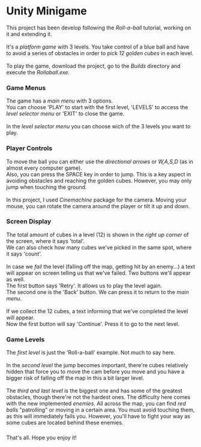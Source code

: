 # Unity Minigame
This project has been develop following the *Roll-a-ball* tutorial, working on it and extending it.<br/>
<br/>
It's a *platform game* with 3 levels. You take control of a blue ball and have to avoid a series of obstacles
in order to pick *12 golden cubes* in each level.<br/>
<br/>
To play the game, download the project, go to the *Builds* directory and execute the *Rollaball.exe*.

### Game Menus
The game has a *main menu* with 3 options.<br/>
You can choose 'PLAY' to start with the first level, 'LEVELS' to access the *level selector menu* or 'EXIT'
to close the game.<br/>
<br/>
In the *level selector menu* you can choose wich of the 3 levels you want to play.<br/>

### Player Controls
To move the ball you can either use the *directional arrows* or *W,A,S,D* (as in almost every computer game).<br/>
Also, you can press the SPACE key in order to jump. This is a key aspect in avoiding obstacles and reaching the golden cubes.
However, you may only jump when touching the ground.<br/>
<br/>
In this project, I used *Cinemachine* package for the camera. Moving your mouse, you can rotate the camera around
the player or tilt it up and down.<br/>

### Screen Display
The total amount of cubes in a level (12) is shown in the *right up corner* of the screen, where it says 'total'.<br/>
We can also check how many cubes we've picked in the same spot, where it says 'count'.<br/>
<br/>
In case we *fail* the level (falling off the map, getting hit by an enemy...) a text will appear on screen telling
us that we've failed. Two buttons we'll appear as well.<br/>
The first button says 'Retry'. It allows us to play the level again.<br/>
The second one is the 'Back' button. We can press it to return to the *main menu*.<br/>
<br/>
If we collect the 12 cubes, a text informing that we've completed the level will appear.<br/>
Now the first button will say 'Continue'. Press it to go to the next level.

### Game Levels
The *first level* is just the 'Roll-a-ball' example. Not much to say here.<br/>
<br/>
In the *second level* the jump becomes important, there're cubes relatively hidden that force you to move the cam
before you move and you have a bigger risk of falling off the map in this a bit larger level.<br/>
<br/>
The *third and last level* is the biggest one and has some of the greatest obstacles, though there're not the hardest ones.
The difficulty here comes with the new implemented *enemies*. All across the map, you can find *red balls* "patrolling" or
moving in a certain area. You must avoid touching them, as this will immediately fails you. However, you'll have to fight your
way as some cubes are located behind these enemies.<br/>

###
That's all. Hope you enjoy it!
